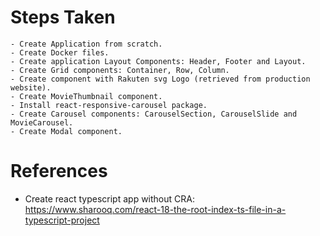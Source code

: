 # Steps Taken
    - Create Application from scratch.
    - Create Docker files.
    - Create application Layout Components: Header, Footer and Layout.
    - Create Grid components: Container, Row, Column.
    - Create component with Rakuten svg Logo (retrieved from production website).
    - Create MovieThumbnail component.
    - Install react-responsive-carousel package.
    - Create Carousel components: CarouselSection, CarouselSlide and MovieCarousel.
    - Create Modal component.
    
# References
 - Create react typescript app without CRA: https://www.sharooq.com/react-18-the-root-index-ts-file-in-a-typescript-project
